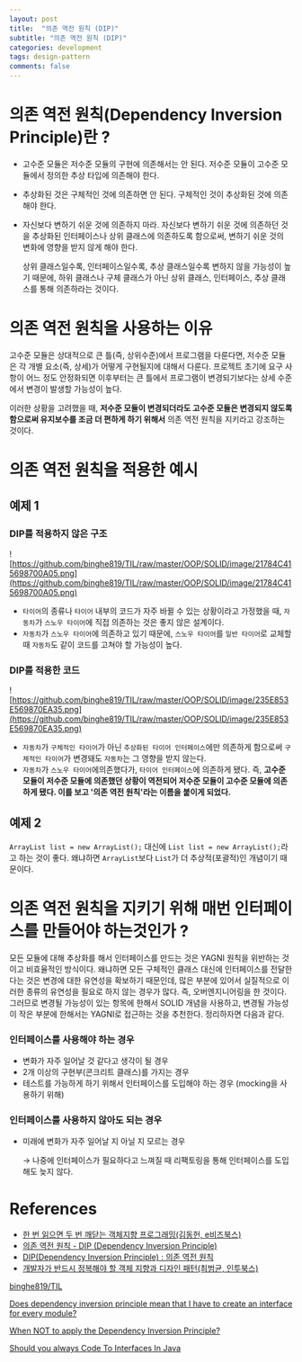 ```yaml
---
layout: post
title:  "의존 역전 원칙 (DIP)"
subtitle: "의존 역전 원칙 (DIP)"
categories: development
tags: design-pattern
comments: false
---
```


# 의존 역전 원칙(Dependency Inversion Principle)란 ?

- 고수준 모듈은 저수준 모듈의 구현에 의존해서는 안 된다. 저수준 모듈이 고수준 모듈에서 정의한 추상 타입에 의존해야 한다.
- 추상화된 것은 구체적인 것에 의존하면 안 된다. 구체적인 것이 추상화된 것에 의존해야 한다.
- 자신보다 변하기 쉬운 것에 의존하지 마라. 자신보다 변하기 쉬운 것에 의존하던 것을 추상화된 인터페이스나 상위 클래스에 의존하도록 함으로써, 변하기 쉬운 것의 변화에 영향을 받지 않게 해야 한다.

    상위 클래스일수록, 인터페이스일수록, 추상 클래스일수록 변하지 않을 가능성이 높기 때문에, 하위 클래스나 구체 클래스가 아닌 상위 클래스, 인터페이스, 추상 클래스를 통해 의존하라는 것이다. 

# 의존 역전 원칙을 사용하는 이유

고수준 모듈은 상대적으로 큰 틀(즉, 상위수준)에서 프로그램을 다룬다면, 저수준 모듈은 각 개별 요소(즉, 상세)가 어떻게 구현될지에 대해서 다룬다. 프로젝트 초기에 요구 사항이 어느 정도 안정화되면 이후부터는 큰 틀에서 프로그램이 변경되기보다는 상세 수준에서 변경이 발생할 가능성이 높다. 

이러한 상황을 고려했을 때, **저수준 모듈이 변경되더라도 고수준 모듈은 변경되지 않도록 함으로써 유지보수를 조금 더 편하게 하기 위해서** 의존 역전 원칙을 지키라고 강조하는 것이다. 

# 의존 역전 원칙을 적용한 예시

## **예제 1**

### DIP를 적용하지 않은 구조

![https://github.com/binghe819/TIL/raw/master/OOP/SOLID/image/21784C415698700A05.png](https://github.com/binghe819/TIL/raw/master/OOP/SOLID/image/21784C415698700A05.png)

- `타이어`의 종류나 `타이어` 내부의 코드가 자주 바뀔 수 있는 상황이라고 가정했을 때, `자동차`가 `스노우 타이어`에 직접 의존하는 것은 좋지 않은 설계이다.
- `자동차`가 `스노우 타이어`에 의존하고 있기 때문에, `스노우 타이어`를 `일반 타이어`로 교체할 때 `자동차`도 같이 코드를 고쳐야 할 가능성이 높다.

### DIP를 적용한 코드

![https://github.com/binghe819/TIL/raw/master/OOP/SOLID/image/235E853E569870EA35.png](https://github.com/binghe819/TIL/raw/master/OOP/SOLID/image/235E853E569870EA35.png)

- `자동차`가 `구체적인 타이어`가 아닌 `추상화된 타이어 인터페이스`에만 의존하게 함으로써 `구체적인 타이어`가 변경돼도 `자동차`는 그 영향을 받지 않는다.
- `자동차`가 `스노우 타이어`에의존했다가, `타이어 인터페이스`에 의존하게 됐다. 즉, **고수준 모듈이 저수준 모듈에 의존했던 상황이 역전되어 저수준 모듈이 고수준 모듈에 의존하게 됐다. 이를 보고 '의존 역전 원칙'라는 이름을 붙이게 되었다.**

## 예제 2

`ArrayList list = new ArrayList();` 대신에 `List list = new ArrayList();`라고 하는 것이 좋다. 왜냐하면 `ArrayList`보다 `List`가 더 추상적(포괄적)인 개념이기 때문이다.

# 의존 역전 원칙을 지키기 위해 매번 인터페이스를 만들어야 하는것인가 ?

모든 모듈에 대해 추상화를 해서 인터페이스를 만드는 것은 YAGNI 원칙을 위반하는 것이고 비효율적인 방식이다. 왜냐하면 모든 구체적인 클래스 대신에 인터페이스를 전달한다는 것은 변경에 대한 유연성을 확보하기 때문인데, 많은 부분에 있어서 실질적으로 이러한 종류의 유연성을 필요로 하지 않는 경우가 많다. 즉, 오버엔지니어링을 한 것이다. 그러므로 변경될 가능성이 있는 항목에 한해서 SOLID 개념을 사용하고, 변경될 가능성이 작은 부분에 한해서는 YAGNI로 접근하는 것을 추천한다. 정리하자면 다음과 같다.

### 인터페이스를 사용해야 하는 경우

- 변화가 자주 일어날 것 같다고 생각이 될 경우
- 2개 이상의 구현부(콘크리트 클래스)를 가지는 경우
- 테스트를 가능하게 하기 위해서 인터페이스를 도입해야 하는 경우 (mocking을 사용하기 위해)

### 인터페이스를 사용하지 않아도 되는 경우

- 미래에 변화가 자주 일어날 지 아닐 지 모르는 경우

    → 나중에 인터페이스가 필요하다고 느껴질 때 리팩토링을 통해 인터페이스를 도입해도 늦지 않다.

# References

- [한 번 읽으면 두 번 깨닫는 객체지향 프로그래밍(김동헌, e비즈북스)](https://kyobobook.co.kr/product/detailViewKor.laf?ejkGb=KOR&mallGb=KOR&barcode=9791157831357&orderClick=LAH&Kc=)
- [의존 역전 원칙 - DIP (Dependency Inversion Principle)](https://bamdule.tistory.com/10)
- [DIP(Dependency Inversion Principle) : 의존 역전 원칙](https://server-engineer.tistory.com/228)
- [개발자가 반드시 정복해야 할 객체 지향과 디자인 패턴(최범균, 인투북스)](http://www.kyobobook.co.kr/product/detailViewKor.laf?ejkGb=KOR&mallGb=KOR&barcode=9788969090010)

[binghe819/TIL](https://github.com/binghe819/TIL/blob/master/OOP/SOLID/DIP.md)

[Does dependency inversion principle mean that I have to create an interface for every module?](https://stackoverflow.com/questions/28773904/does-dependency-inversion-principle-mean-that-i-have-to-create-an-interface-for)

[When NOT to apply the Dependency Inversion Principle?](https://softwareengineering.stackexchange.com/questions/274459/when-not-to-apply-the-dependency-inversion-principle)

[Should you always Code To Interfaces In Java](https://stackoverflow.com/questions/3194278/should-you-always-code-to-interfaces-in-java)